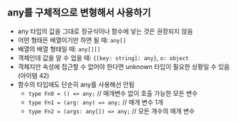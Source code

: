 ## any를 구체적으로 변형해서 사용하기

- any 타입의 값을 그대로 정규식이나 함수에 넣는 것은 권장되지 않음
- 어떤 형태든 배열이기만 하면 될 때: `any[]`
- 배열의 배열 형태일 때: `any[][]`
- 객체인데 값을 알 수 업을 때: `{[key: string]: any}`, `o: object`
- 객체지만 속성에 접근할 수 없어야 한다면 unknown 타입이 필요한 상황일 수 있음(아이템 42)
- 함수의 타입에도 단순히 any를 사용해선 안됨
  - `type Fn0 = () => any;` // 매개변수 없이 호출 가능한 모든 변수
  - `type Fn1 = (arg: any) => any;` // 매개 변수 1개
  - `type Fn2 = (args: any[]) => any;` // 모든 개수의 매개 변수

